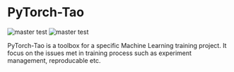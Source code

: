 # PyTorch-Tao

![master test](https://github.com/louis-she/pytorch-tao/actions/workflows/test.yaml/badge.svg?branch=master)
![master test](https://github.com/louis-she/pytorch-tao/actions/workflows/publish.yaml/badge.svg?branch=master)

PyTorch-Tao is a toolbox for a specific Machine Learning training project. It focus on the issues met in training process such as experiment management, reproducable etc.
